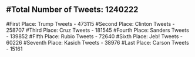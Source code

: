#Total Number of Tweets: 1240222 
---
#First Place: Trump Tweets - 473115
#Second Place: Clinton Tweets - 258707
#Third Place: Cruz Tweets - 181545
#Fourth Place: Sanders Tweets - 139852
#Fifth Place: Rubio Tweets - 72640
#Sixth Place: Jeb! Tweets - 60226
#Seventh Place: Kasich Tweets - 38976
#Last Place: Carson Tweets - 15161
